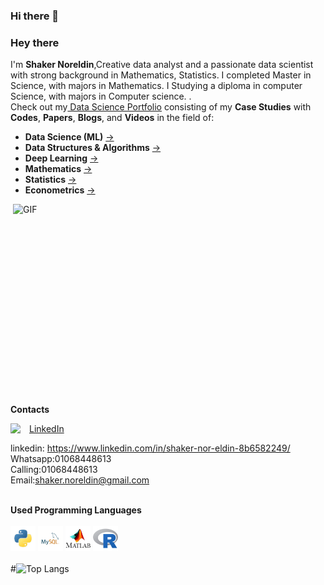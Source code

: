 ### Hi there 👋

<!--
**ShakerNoreldin/ShakerNoreldin** is a ✨ _special_ ✨ repository because its `README.md` (this file) appears on your GitHub profile.

Here are some ideas to get you started:
- 🌱 I’m currently learning Data Science 
- 👯 I’m looking to collaborate on data science and data analyzing projects as a freelancer or part time or full time contract
- 💬 Ask me about Mathematics, Data science, statistics, Python, Sql, Pandas, data analzing 
- 📫 How to reach me: 
linkedin: https://www.linkedin.com/in/shaker-nor-eldin-8b6582249/
Whatsapp:01068448613
Calling:01068448613
Email:shaker.noreldin@gmail.com
-->

### Hey there
I'm **Shaker Noreldin**,Creative data analyst and a passionate data scientist with strong background in Mathematics, Statistics. 
I completed Master in Science, with majors in Mathematics.
I Studying a diploma in computer Science, with majors in Computer science.
. <br>
Check out my<a href="https://github.com/TatevKaren/TatevKaren-data-science-portfolio"> Data Science Portfolio</a> consisting of my **Case Studies** with **Codes**, **Papers**, **Blogs**, and **Videos** in the field of:

- **Data Science (ML)** <a href="https://github.com/TatevKaren/data-science-popular-algorithms"> -> <a> 
- **Data Structures & Algorithms** <a href= "https://github.com/TatevKaren/DataStructuresAlgorithmsCourse"> -> <a>
- **Deep Learning** <a href="https://github.com/TatevKaren/recurrent-neural-network-pricing-model"> -> <a> 
- **Mathematics** <a href="https://github.com/TatevKaren/mathematics-statistics-for-data-science"> -> <a> 
- **Statistics** <a href="https://github.com/TatevKaren/mathematics-statistics-for-data-science/blob/main/Deriving%20Expectation%20and%20Variances%20of%20Densities/README.MD"> -> <a>
- **Econometrics** <a href="https://github.com/TatevKaren/econometric-algorithms"> -> <a>


<img align="right" alt="GIF" src="[https://cdn.dribbble.com/users/2344801/screenshots/4774578/alphatestersanimation2.gif?raw=true](https://img.freepik.com/free-vector/illustration-social-media-concept_53876-18135.jpg?w=826&t=st=1682230804~exp=1682231404~hmac=311f85f96d4bb683d613835e1f4683d3572da1221ee447e82d38a9e698da6065)" width="500" height="320"/>
<br>

**Contacts**
 
<img align="left"  width="30px" src="https://cdn2.iconfinder.com/data/icons/social-media-icons-23/800/linkedin-512.png"/> <a href="[(https://www.linkedin.com/in/shaker-nor-eldin-8b6582249/)]">LinkedIn</a> 
 <br>

linkedin: https://www.linkedin.com/in/shaker-nor-eldin-8b6582249/
  <br>
Whatsapp:01068448613
  <br>
Calling:01068448613
  <br>
Email:shaker.noreldin@gmail.com
<br>
<br>

**Used Programming Languages**  
<br>
<code><img height="40" src="https://raw.githubusercontent.com/github/explore/80688e429a7d4ef2fca1e82350fe8e3517d3494d/topics/python/python.png"></code>
<code><img height="40" src="https://raw.githubusercontent.com/github/explore/80688e429a7d4ef2fca1e82350fe8e3517d3494d/topics/mysql/mysql.png"></code>
<code><img height="40" src="https://raw.githubusercontent.com/github/explore/80688e429a7d4ef2fca1e82350fe8e3517d3494d/topics/matlab/matlab.png"></code>
<code><img height="40" src="https://raw.githubusercontent.com/github/explore/80688e429a7d4ef2fca1e82350fe8e3517d3494d/topics/r/r.png"></code>
<br>
<br>
#![Top Langs](https://github-readme-stats.vercel.app/api/top-langs/?username=TatevKaren)



